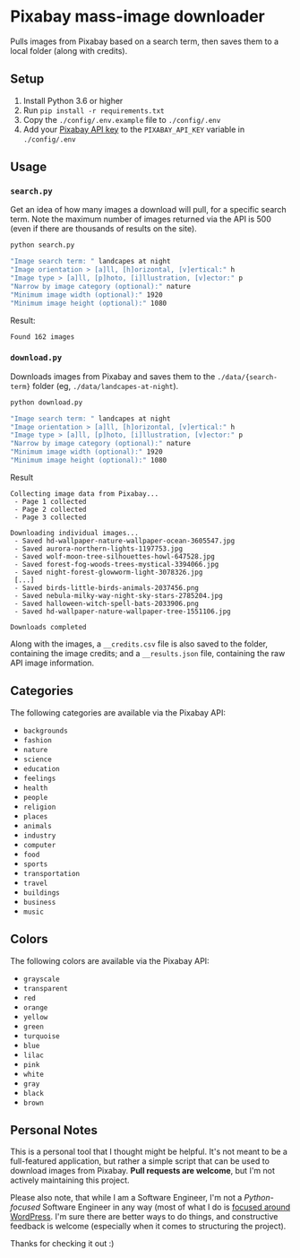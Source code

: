 # Pixabay mass-image downloader

Pulls images from Pixabay based on a search term, then saves them to a local folder (along with credits).



## Setup

1. Install Python 3.6 or higher
2. Run `pip install -r requirements.txt`
3. Copy the `./config/.env.example` file to `./config/.env`
4. Add your [Pixabay API key](https://pixabay.com/api/docs/) to the `PIXABAY_API_KEY` variable in `./config/.env`

## Usage

### `search.py`

Get an idea of how many images a download will pull, for a specific search term. Note the maximum number of images returned 
via the API is 500 (even if there are thousands of results on the site).

```bash
python search.py

"Image search term: " landcapes at night
"Image orientation > [a]ll, [h]orizontal, [v]ertical:" h
"Image type > [a]ll, [p]hoto, [i]llustration, [v]ector:" p
"Narrow by image category (optional):" nature
"Minimum image width (optional):" 1920
"Minimum image height (optional):" 1080 
```

Result:

```text
Found 162 images
```

### `download.py`

Downloads images from Pixabay and saves them to the `./data/{search-term}` folder (eg, `./data/landcapes-at-night`).

```bash
python download.py

"Image search term: " landcapes at night
"Image orientation > [a]ll, [h]orizontal, [v]ertical:" h
"Image type > [a]ll, [p]hoto, [i]llustration, [v]ector:" p
"Narrow by image category (optional):" nature
"Minimum image width (optional):" 1920
"Minimum image height (optional):" 1080 
```

Result

```text
Collecting image data from Pixabay...
 - Page 1 collected
 - Page 2 collected
 - Page 3 collected

Downloading individual images...
 - Saved hd-wallpaper-nature-wallpaper-ocean-3605547.jpg
 - Saved aurora-northern-lights-1197753.jpg
 - Saved wolf-moon-tree-silhouettes-howl-647528.jpg
 - Saved forest-fog-woods-trees-mystical-3394066.jpg
 - Saved night-forest-glowworm-light-3078326.jpg 
 [...]
 - Saved birds-little-birds-animals-2037456.png
 - Saved nebula-milky-way-night-sky-stars-2785204.jpg
 - Saved halloween-witch-spell-bats-2033906.png
 - Saved hd-wallpaper-nature-wallpaper-tree-1551106.jpg

Downloads completed
```

Along with the images, a `__credits.csv` file is also saved to the folder, containing the image credits; and a 
`__results.json` file, containing the raw API image information.

## Categories

The following categories are available via the Pixabay API:

* `backgrounds`
* `fashion`
* `nature`
* `science`
* `education`
* `feelings`
* `health`
* `people`
* `religion`
* `places`
* `animals`
* `industry`
* `computer`
* `food`
* `sports`
* `transportation`
* `travel`
* `buildings`
* `business`
* `music`

## Colors

The following colors are available via the Pixabay API:

* `grayscale`
* `transparent`
* `red`
* `orange`
* `yellow`
* `green`
* `turquoise`
* `blue`
* `lilac`
* `pink`
* `white`
* `gray`
* `black`
* `brown`

## Personal Notes

This is a personal tool that I thought might be helpful. It's not meant to be a full-featured application, but rather a 
simple script that can be used to download images from Pixabay. **Pull requests are welcome**, but I'm not actively 
maintaining this project.

Please also note, that while I am a Software Engineer, I'm not a *Python-focused* Software Engineer in any way (most of
what I do is [focused around WordPress](https://profiles.wordpress.org/psdtofinal/#content-plugins). I'm sure there are 
better ways to do things, and constructive feedback is welcome (especially when it comes to structuring the project).

Thanks for checking it out :)